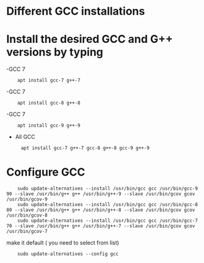 # Different GCC installations 

# Install the desired GCC and G++ versions by typing
-GCC 7

		apt install gcc-7 g++-7 
-GCC 7

		apt install gcc-8 g++-8 
-GCC 7

		apt install gcc-9 g++-9
- All GCC		
		
		apt install gcc-7 g++-7 gcc-8 g++-8 gcc-9 g++-9

		
# Configure GCC 

		sudo update-alternatives --install /usr/bin/gcc gcc /usr/bin/gcc-9 90 --slave /usr/bin/g++ g++ /usr/bin/g++-9 --slave /usr/bin/gcov gcov /usr/bin/gcov-9
		sudo update-alternatives --install /usr/bin/gcc gcc /usr/bin/gcc-8 80 --slave /usr/bin/g++ g++ /usr/bin/g++-8 --slave /usr/bin/gcov gcov /usr/bin/gcov-8
		sudo update-alternatives --install /usr/bin/gcc gcc /usr/bin/gcc-7 70 --slave /usr/bin/g++ g++ /usr/bin/g++-7 --slave /usr/bin/gcov gcov /usr/bin/gcov-7
		
make it default ( you need to select from list)

		sudo update-alternatives --config gcc